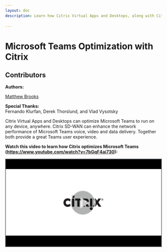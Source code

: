 ```yaml
---
layout: doc
description: Learn how Citrix Virtual Apps and Desktops, along with Citrix SD-WAN, can optimize Microsoft Teams and provide a great user experience.

---
```

# Microsoft Teams Optimization with Citrix

## Contributors

**Authors:**

[Matthew Brooks](https://twitter.com/tweetmattbrooks)

**Special Thanks:**  
Fernando Klurfan, Derek Thorslund, and Vlad Vysotsky

Citrix Virtual Apps and Desktops can optimize Microsoft Teams to run on any device, anywhere.  Citrix SD-WAN can enhance the network performance of Microsoft Teams voice, video and data delivery.  Together both provide a great Teams user experience.

**Watch this video to learn how Citrix optimizes Microsoft Teams (https://www.youtube.com/watch?v=7bGqF4ai730):**

[![Microsoft Teams Optimization with Citrix](/en-us/tech-zone/learn/media/shared_video-placeholder.png)](https://www.youtube.com/watch?v=7bGqF4ai730)
